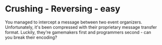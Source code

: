 # Crushing - Reversing - easy

You managed to intercept a message between two event organizers. Unfortunately, it's been compressed with their proprietary message transfer format. Luckily, they're gamemakers first and programmers second - can you break their encoding?

